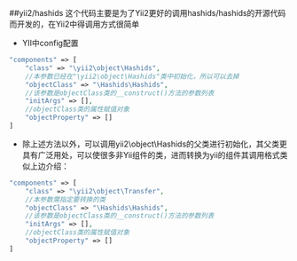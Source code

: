 ##yii2/hashids
这个代码主要是为了Yii2更好的调用hashids/hashids的开源代码而开发的，在Yii2中得调用方式很简单  

* YII中config配置

```PHP
"components" => [
	"class" => "\yii2\object\Hashids",
	//本参数已经在"\yii2\object\Hashids"类中初始化，所以可以去掉
	"objectClass" => "\Hashids\Hashids",
	//该参数是objectClass类的__construct()方法的参数列表
	"initArgs" => [],
	//objectClass类的属性赋值对象
	"objectProperty" => []
]
```

* 除上述方法以外，可以调用yii2\object\Hashids的父类进行初始化，其父类更具有广泛用处，可以使很多非Yii组件的类，进而转换为yii的组件其调用格式类似上边介绍：  

```PHP
"components" => [  
	"class" => "\yii2\object\Transfer",
	//本参数需指定要转换的类
	"objectClass" => "\Hashids\Hashids",
	//该参数是objectClass类的__construct()方法的参数列表
	"initArgs" => [],
	//objectClass类的属性赋值对象
	"objectProperty" => []
]
```


